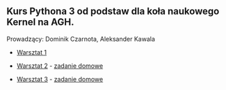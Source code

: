 ## Kurs Pythona 3 od podstaw dla koła naukowego Kernel na AGH.

Prowadzący: Dominik Czarnota, Aleksander Kawala

* [Warsztat 1](lab1/lab1.md)

* [Warsztat 2](lab2/lab2.md) - [zadanie domowe](lab2/hw2.md)

* [Warsztat 3](lab3/lab3.md) - [zadanie domowe](lab3/hw3.md)
